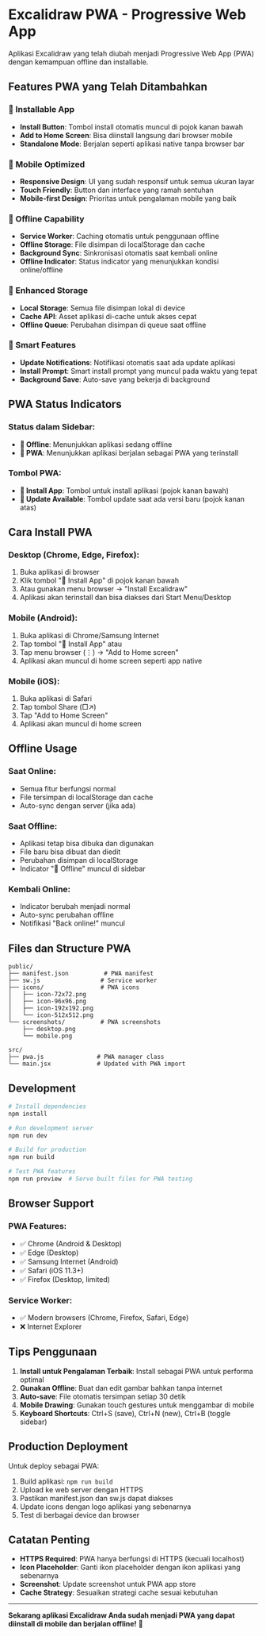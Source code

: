 # Excalidraw PWA - Progressive Web App

Aplikasi Excalidraw yang telah diubah menjadi Progressive Web App (PWA) dengan kemampuan offline dan installable.

## Features PWA yang Telah Ditambahkan

### 🚀 Installable App
- **Install Button**: Tombol install otomatis muncul di pojok kanan bawah
- **Add to Home Screen**: Bisa diinstall langsung dari browser mobile
- **Standalone Mode**: Berjalan seperti aplikasi native tanpa browser bar

### 📱 Mobile Optimized
- **Responsive Design**: UI yang sudah responsif untuk semua ukuran layar
- **Touch Friendly**: Button dan interface yang ramah sentuhan
- **Mobile-first Design**: Prioritas untuk pengalaman mobile yang baik

### 🔄 Offline Capability
- **Service Worker**: Caching otomatis untuk penggunaan offline
- **Offline Storage**: File disimpan di localStorage dan cache
- **Background Sync**: Sinkronisasi otomatis saat kembali online
- **Offline Indicator**: Status indicator yang menunjukkan kondisi online/offline

### 💾 Enhanced Storage
- **Local Storage**: Semua file disimpan lokal di device
- **Cache API**: Asset aplikasi di-cache untuk akses cepat
- **Offline Queue**: Perubahan disimpan di queue saat offline

### 🔔 Smart Features
- **Update Notifications**: Notifikasi otomatis saat ada update aplikasi
- **Install Prompt**: Smart install prompt yang muncul pada waktu yang tepat
- **Background Save**: Auto-save yang bekerja di background

## PWA Status Indicators

### Status dalam Sidebar:
- **🔴 Offline**: Menunjukkan aplikasi sedang offline
- **📱 PWA**: Menunjukkan aplikasi berjalan sebagai PWA yang terinstall

### Tombol PWA:
- **📱 Install App**: Tombol untuk install aplikasi (pojok kanan bawah)
- **🔄 Update Available**: Tombol update saat ada versi baru (pojok kanan atas)

## Cara Install PWA

### Desktop (Chrome, Edge, Firefox):
1. Buka aplikasi di browser
2. Klik tombol "📱 Install App" di pojok kanan bawah
3. Atau gunakan menu browser → "Install Excalidraw"
4. Aplikasi akan terinstall dan bisa diakses dari Start Menu/Desktop

### Mobile (Android):
1. Buka aplikasi di Chrome/Samsung Internet
2. Tap tombol "📱 Install App" atau
3. Tap menu browser (⋮) → "Add to Home screen"
4. Aplikasi akan muncul di home screen seperti app native

### Mobile (iOS):
1. Buka aplikasi di Safari
2. Tap tombol Share (□↗)
3. Tap "Add to Home Screen"
4. Aplikasi akan muncul di home screen

## Offline Usage

### Saat Online:
- Semua fitur berfungsi normal
- File tersimpan di localStorage dan cache
- Auto-sync dengan server (jika ada)

### Saat Offline:
- Aplikasi tetap bisa dibuka dan digunakan
- File baru bisa dibuat dan diedit
- Perubahan disimpan di localStorage
- Indicator "🔴 Offline" muncul di sidebar

### Kembali Online:
- Indicator berubah menjadi normal
- Auto-sync perubahan offline
- Notifikasi "Back online!" muncul

## Files dan Structure PWA

```
public/
├── manifest.json          # PWA manifest
├── sw.js                 # Service worker
├── icons/                # PWA icons
│   ├── icon-72x72.png
│   ├── icon-96x96.png
│   ├── icon-192x192.png
│   └── icon-512x512.png
└── screenshots/          # PWA screenshots
    ├── desktop.png
    └── mobile.png

src/
├── pwa.js               # PWA manager class
└── main.jsx             # Updated with PWA import
```

## Development

```bash
# Install dependencies
npm install

# Run development server
npm run dev

# Build for production
npm run build

# Test PWA features
npm run preview  # Serve built files for PWA testing
```

## Browser Support

### PWA Features:
- ✅ Chrome (Android & Desktop)
- ✅ Edge (Desktop)
- ✅ Samsung Internet (Android)
- ✅ Safari (iOS 11.3+)
- ✅ Firefox (Desktop, limited)

### Service Worker:
- ✅ Modern browsers (Chrome, Firefox, Safari, Edge)
- ❌ Internet Explorer

## Tips Penggunaan

1. **Install untuk Pengalaman Terbaik**: Install sebagai PWA untuk performa optimal
2. **Gunakan Offline**: Buat dan edit gambar bahkan tanpa internet
3. **Auto-save**: File otomatis tersimpan setiap 30 detik
4. **Mobile Drawing**: Gunakan touch gestures untuk menggambar di mobile
5. **Keyboard Shortcuts**: Ctrl+S (save), Ctrl+N (new), Ctrl+B (toggle sidebar)

## Production Deployment

Untuk deploy sebagai PWA:

1. Build aplikasi: `npm run build`
2. Upload ke web server dengan HTTPS
3. Pastikan manifest.json dan sw.js dapat diakses
4. Update icons dengan logo aplikasi yang sebenarnya
5. Test di berbagai device dan browser

## Catatan Penting

- **HTTPS Required**: PWA hanya berfungsi di HTTPS (kecuali localhost)
- **Icon Placeholder**: Ganti ikon placeholder dengan ikon aplikasi yang sebenarnya
- **Screenshot**: Update screenshot untuk PWA app store
- **Cache Strategy**: Sesuaikan strategi cache sesuai kebutuhan

---

**Sekarang aplikasi Excalidraw Anda sudah menjadi PWA yang dapat diinstall di mobile dan berjalan offline!** 🎉

